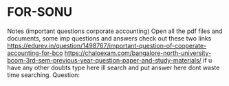 # FOR-SONU
Notes (important questions corporate accounting)
Open all the pdf files and documents,
some imp questions and answers
check out these two links
https://edurev.in/question/1498767/important-question-of-cooperate-accounting-for-bco
https://chaloexam.com/bangalore-north-university-bcom-3rd-sem-previous-year-question-paper-and-study-materials/
if u have any other doubts type here ill search and put answer here dont waste time searching.
Question:

